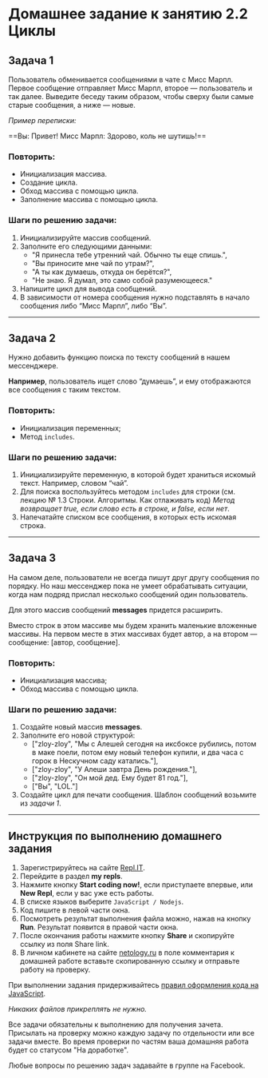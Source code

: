 # Домашнее задание к занятию 2.2 Циклы

## Задача 1

Пользователь обменивается сообщениями в чате с Мисс Марпл. Первое сообщение отправляет Мисс Марпл, второе — пользователь и так далее. Выведите беседу таким образом, чтобы сверху были самые старые сообщения, а ниже — новые.

*Пример переписки:*

==Вы: Привет!
Мисс Марпл: Здорово, коль не шутишь!==

### Повторить:

* Инициализация массива.
* Создание цикла.
* Обход массива с помощью цикла.
* Заполнение массива с помощью цикла.

### Шаги по решению задачи:
1. Инициализируйте массив сообщений.
2. Заполните его следующими данными:
    * "Я принесла тебе утренний чай. Обычно ты еще спишь.",
    * "Вы приносите мне чай по утрам?",
    * "А ты как думаешь, откуда он берётся?",
    * "Не знаю. Я думал, это само собой разумеющееся."
3. Напишите цикл для вывода сообщений.
4. В зависимости от номера сообщения нужно подставлять в начало сообщения либо “Мисс Марпл”, либо “Вы”.

***

## Задача 2

Нужно добавить функцию поиска по тексту сообщений в нашем мессенджере. 

**Например**, пользователь ищет слово “думаешь”, и ему отображаются все сообщения с таким текстом.

### Повторить:

* Инициализация переменных;
* Метод `includes`.

### Шаги по решению задачи:
1. Инициализируйте переменную, в которой будет храниться искомый текст. Например, словом “чай”.
2. Для поиска воспользуйтесь методом `includes` для строки (см. лекцию № 1.3 Строки. Алгоритмы. Как отлаживать код)
*Метод возвращает true, если слово есть в строке, и false, если нет*.
3. Напечатайте списком все сообщения, в которых есть искомая строка.

***

## Задача 3

На самом деле, пользователи не всегда пишут друг другу сообщения по порядку. Но наш мессенджер пока не умеет обрабатывать ситуации, когда нам подряд прислал несколько сообщений один пользователь.

Для этого массив сообщений **messages** придется расширить. 

Вместо строк в этом массиве мы будем хранить маленькие вложенные массивы. На первом месте в этих массивах будет автор, а на втором — сообщение: [автор, сообщение].

### Повторить:

* Инициализация массива;
* Обход массива с помощью цикла.

### Шаги по решению задачи:
1. Создайте новый массив **messages**.
2. Заполните его новой структурой:
    * ["zloy-zloy", "Мы с Алешей сегодня на иксбоксе рубились, потом в маке поели, потом ему новый телефон купили, и два часа с горок в Нескучном саду катались."],
    * ["zloy-zloy", "У Алеши завтра День рождения."],
    * ["zloy-zloy", "Он мой дед. Ему будет 81 год."],
    * ["Вы", "LOL."]
3. Создайте цикл для печати сообщения. Шаблон сообщений возьмите из *задачи 1*.

***

## Инструкция по выполнению домашнего задания

1. Зарегистрируйтесь на сайте [Repl.IT](https://repl.it/).
2. Перейдите в раздел **my repls**.
3. Нажмите кнопку **Start coding now!**, если приступаете впервые, или **New Repl**, если у вас уже есть работы.
4. В списке языков выберите `JavaScript / Nodejs`.
5. Код пишите в левой части окна.
6. Посмотреть результат выполнения файла можно, нажав на кнопку **Run**. Результат появится в правой части окна.
7. После окончания работы нажмите кнопку **Share** и скопируйте ссылку из поля Share link.
8. В личном кабинете на сайте [netology.ru](http://netology.ru/) в поле комментария к домашней работе вставьте скопированную ссылку и отправьте работу на проверку.

При выполнении задания придерживайтесь [правил оформления кода на JavaScript](/codestyle.md).

*Никаких файлов прикреплять не нужно.*

Все задачи обязательны к выполнению для получения зачета. Присылать на проверку можно каждую задачу по отдельности или все задачи вместе. Во время проверки по частям ваша домашняя работа будет со статусом "На доработке".

Любые вопросы по решению задач задавайте в группе на Facebook.
